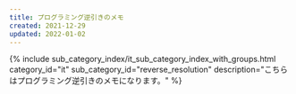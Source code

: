 ```yaml
---
title: プログラミング逆引きのメモ
created: 2021-12-29
updated: 2022-01-02
---
```

{% include sub_category_index/it_sub_category_index_with_groups.html
    category_id="it"
    sub_category_id="reverse_resolution"
    description="こちらはプログラミング逆引きのメモになります。" %}
